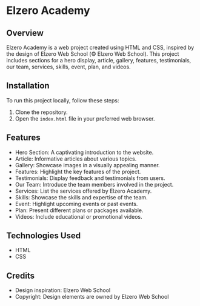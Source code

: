 # Elzero Academy

## Overview

Elzero Academy is a web project created using HTML and CSS, inspired by the design of Elzero Web School (© Elzero Web School). This project includes sections for a hero display, article, gallery, features, testimonials, our team, services, skills, event, plan, and videos.

## Installation

To run this project locally, follow these steps:

1. Clone the repository.
2. Open the `index.html` file in your preferred web browser.

## Features

- Hero Section: A captivating introduction to the website.
- Article: Informative articles about various topics.
- Gallery: Showcase images in a visually appealing manner.
- Features: Highlight the key features of the project.
- Testimonials: Display feedback and testimonials from users.
- Our Team: Introduce the team members involved in the project.
- Services: List the services offered by Elzero Academy.
- Skills: Showcase the skills and expertise of the team.
- Event: Highlight upcoming events or past events.
- Plan: Present different plans or packages available.
- Videos: Include educational or promotional videos.

## Technologies Used

- HTML
- CSS

## Credits

- Design inspiration: Elzero Web School
- Copyright: Design elements are owned by Elzero Web School